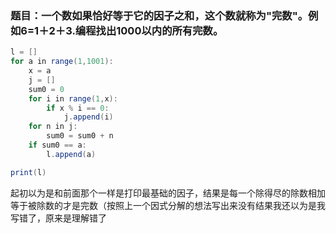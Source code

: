 ### 题目：一个数如果恰好等于它的因子之和，这个数就称为"完数"。例如6=1＋2＋3.编程找出1000以内的所有完数。
```java
l = []
for a in range(1,1001):
    x = a
    j = []
    sum0 = 0
    for i in range(1,x):
        if x % i == 0:
            j.append(i)
    for n in j:
        sum0 = sum0 + n
    if sum0 == a:
        l.append(a)

print(l)
```


起初以为是和前面那个一样是打印最基础的因子，结果是每一个除得尽的除数相加等于被除数的才是完数（按照上一个因式分解的想法写出来没有结果我还以为是我写错了，原来是理解错了
